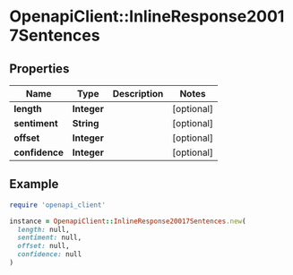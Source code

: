 # OpenapiClient::InlineResponse20017Sentences

## Properties

| Name | Type | Description | Notes |
| ---- | ---- | ----------- | ----- |
| **length** | **Integer** |  | [optional] |
| **sentiment** | **String** |  | [optional] |
| **offset** | **Integer** |  | [optional] |
| **confidence** | **Integer** |  | [optional] |

## Example

```ruby
require 'openapi_client'

instance = OpenapiClient::InlineResponse20017Sentences.new(
  length: null,
  sentiment: null,
  offset: null,
  confidence: null
)
```

